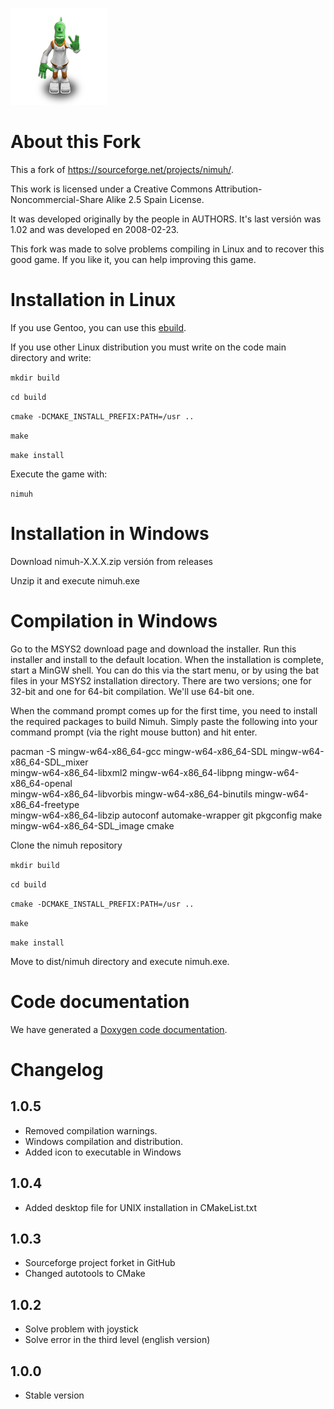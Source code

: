 ![Nimuh](https://github.com/Turulomio/nimuh/blob/master/data/nimuh.png)

About this Fork
===============
This a fork of  https://sourceforge.net/projects/nimuh/.

This work is licensed under a Creative Commons Attribution-Noncommercial-Share Alike 2.5 Spain License. 

It was developed originally by the people in AUTHORS. It's last versión was 1.02 and was developed en 2008-02-23.

This fork was made to solve problems compiling in Linux and to recover this good game. If you like it, you can help improving this game.

Installation in Linux
=====================
If you use Gentoo, you can use this [ebuild](https://github.com/Turulomio/myportage/blob/master/games-puzzle/nimuh).

If you use other Linux distribution you must write on the code main directory and write:

`mkdir build`

`cd build`

`cmake -DCMAKE_INSTALL_PREFIX:PATH=/usr ..`

`make`

`make install`

Execute the game with:
 
`nimuh`

Installation in Windows
=======================

Download nimuh-X.X.X.zip versión from releases

Unzip it and execute nimuh.exe

Compilation in Windows
======================

Go to the MSYS2 download page and download the installer. Run this installer and install to the default location. 
When the installation is complete, start a MinGW shell. You can do this via the start menu, or by using the bat files in your MSYS2 installation directory. There 
are two versions; one for 32-bit and one for 64-bit compilation. We'll use 64-bit one.

When the command prompt comes up for the first time, you need to install the required packages to build Nimuh. Simply paste the following into your command prompt 
(via the right mouse button) and hit enter. 

pacman -S mingw-w64-x86_64-gcc mingw-w64-x86_64-SDL mingw-w64-x86_64-SDL_mixer \
mingw-w64-x86_64-libxml2 mingw-w64-x86_64-libpng mingw-w64-x86_64-openal \
mingw-w64-x86_64-libvorbis mingw-w64-x86_64-binutils mingw-w64-x86_64-freetype \
mingw-w64-x86_64-libzip autoconf automake-wrapper git pkgconfig make \
mingw-w64-x86_64-SDL_image cmake

Clone the nimuh repository

`mkdir build`

`cd build`

`cmake -DCMAKE_INSTALL_PREFIX:PATH=/usr ..`

`make`

`make install`

Move to dist/nimuh directory and execute nimuh.exe.

Code documentation
==================
We have generated a [Doxygen code documentation](http://turulomio.users.sourceforge.net/doxygen/nimuh/index.html).

Changelog
=========
1.0.5
-----
- Removed compilation warnings.
- Windows compilation and distribution.
- Added icon to executable in Windows

1.0.4
-----
- Added desktop file for UNIX installation in CMakeList.txt

1.0.3
-----
- Sourceforge project forket in GitHub
- Changed autotools to CMake

1.0.2
-----
- Solve problem with joystick
- Solve error in the third level (english version)

1.0.0
-----
- Stable version

